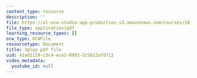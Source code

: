```yaml
---
content_type: resource
description: ''
file: https://ol-ocw-studio-app-production.s3.amazonaws.com/courses/18-06sc-linear-algebra-fall-2011/41ad1119c5c4ece209032c5612afd712_Ts3o2I8_Mxc.pdf
file_type: application/pdf
learning_resource_types: []
ocw_type: OCWFile
resourcetype: Document
title: 3play pdf file
uid: 41ad1119-c5c4-ece2-0903-2c5612afd712
video_metadata:
  youtube_id: null
---
```

